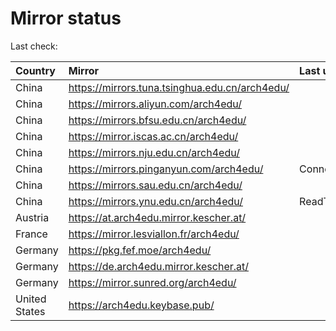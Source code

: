 <script src="./time.js"></script>
# Mirror status
Last check: <script type="text/javascript">localize(1674524451.254644);</script>

|Country|Mirror|Last update|
|:------|:-----|:----------|
|China|https://mirrors.tuna.tsinghua.edu.cn/arch4edu/|<script type="text/javascript">localize(1674498693);</script>|
|China|https://mirrors.aliyun.com/arch4edu/|<script type="text/javascript">localize(1674457253);</script>|
|China|https://mirrors.bfsu.edu.cn/arch4edu/|<script type="text/javascript">localize(1674498693);</script>|
|China|https://mirror.iscas.ac.cn/arch4edu/|<script type="text/javascript">localize(1674498693);</script>|
|China|https://mirrors.nju.edu.cn/arch4edu/|<script type="text/javascript">localize(1674457253);</script>|
|China|https://mirrors.pinganyun.com/arch4edu/|ConnectionError|
|China|https://mirrors.sau.edu.cn/arch4edu/|<script type="text/javascript">localize(1673850842);</script>|
|China|https://mirrors.ynu.edu.cn/arch4edu/|ReadTimeout|
|Austria|https://at.arch4edu.mirror.kescher.at/|<script type="text/javascript">localize(1674498693);</script>|
|France|https://mirror.lesviallon.fr/arch4edu/|<script type="text/javascript">localize(1674153500);</script>|
|Germany|https://pkg.fef.moe/arch4edu/|<script type="text/javascript">localize(1674498693);</script>|
|Germany|https://de.arch4edu.mirror.kescher.at/|<script type="text/javascript">localize(1674498693);</script>|
|Germany|https://mirror.sunred.org/arch4edu/|<script type="text/javascript">localize(1674498693);</script>|
|United States|https://arch4edu.keybase.pub/|<script type="text/javascript">localize(1674457253);</script>|

<script src="./tablefilter/tablefilter.js"></script>
<script src="./table.js"></script>